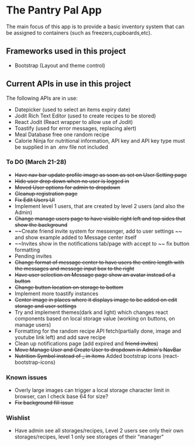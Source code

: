 # The Pantry Pal App
The main focus of this app is to provide a basic inventory system that can be assigned to containers (such as freezers,cupboards,etc). 

## Frameworks used in this project
- Bootstrap (Layout and theme control)

## Current APIs in use in this project
The following APIs are in use:
- Datepicker (used to select an items expiry date)
- Jodit Rich Text Editor (used to create recipes to be stored)
- React Jodit (React wrapper to allow use of Jodit)
- Toastify (used for error messages, replacing alert)
- Meal Database free one random recipe
- Calorie Ninja for nutritional information, API key and API key type must be supplied in an .env file not included

### To DO (March 21-28)
- ~~Have nav bar update profile image as soon as set on User Setting page~~
- ~~Hide user drop down when no user is logged in~~
- ~~Moved User options for admin to dropdown~~
- ~~Cleanup registration page~~
- ~~Fix Edit Users UI~~
- Implement level 1 users, that are created by level 2 users (and also the Admin)
- ~~Change manage users page to have visible right left and top sides that show the background~~
- ~~Create friend invite system for messenger, add to user settings ~~ and show example added to Message center itself
- ~~Invites show in the notifications tab/page with accept to ~~ fix button formatting
- Pending invites
- ~~Change format of message center to have users the entire length with the messages and messege input box to the right~~
- ~~Have user selection on Message page show an avatar instead of a button~~
- ~~Change button location on storage to bottom~~
- Implement more toastify instances
- ~~Center image in places where it displays image to be added on edit storage and user settings~~
- Try and implement themes(dark and light) which changes react components based on local storage value (working on buttons, on manage users)
- Formatting for the random recipe API fetch(partially done, image and youtube link left) and add save recipe
- Clean up notifications page (add expired and ~~friend invites~~)
- ~~Move Manage User and Create User to dropdown in Admin's NavBar~~
- ~~Nutrition Symbol instead of _ in items~~ Added bootstrap icons (react-bootstrap-icons)



### Known issues
- Overly large images can trigger a local storage character limit in browser, can I check base 64 for size?
- ~~Fix background fill issue~~

### Wishlist
- Have admin see all storages/recipes, Level 2 users see only their own storages/recipes, level 1 only see storages of their "manager"